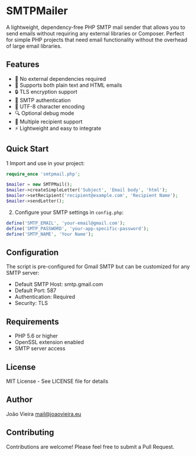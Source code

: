 # SMTPMailer

A lightweight, dependency-free PHP SMTP mail sender that allows you to send emails without requiring any external libraries or Composer. Perfect for simple PHP projects that need email functionality without the overhead of large email libraries.

## Features

- 🔌 No external dependencies required
- 📧 Supports both plain text and HTML emails
- 🔒 TLS encryption support
- 🔑 SMTP authentication
- 📝 UTF-8 character encoding
- 🔍 Optional debug mode
- 📨 Multiple recipient support
- ⚡ Lightweight and easy to integrate

## Quick Start

1 Import and use in your project:
```php
require_once 'smtpmail.php';

$mailer = new SMTPMail();
$mailer->createSimpleLetter('Subject', 'Email body', 'html');
$mailer->setRecipient('recipient@example.com', 'Recipient Name');
$mailer->sendLetter();
```
2. Configure your SMTP settings in `config.php`:
```php
define('SMTP_EMAIL', 'your-email@gmail.com');
define('SMTP_PASSWORD', 'your-app-specific-password');
define('SMTP_NAME', 'Your Name');
```

## Configuration

The script is pre-configured for Gmail SMTP but can be customized for any SMTP server:

- Default SMTP Host: smtp.gmail.com
- Default Port: 587
- Authentication: Required
- Security: TLS

## Requirements

- PHP 5.6 or higher
- OpenSSL extension enabled
- SMTP server access

## License

MIT License - See LICENSE file for details

## Author

João Vieira <mail@joaovieira.eu>

## Contributing

Contributions are welcome! Please feel free to submit a Pull Request.
